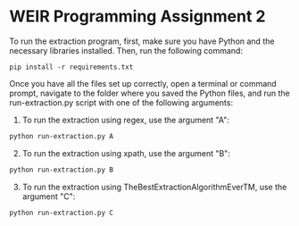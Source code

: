 # WEIR Programming Assignment 2

To run the extraction program, first, make sure you have Python and the necessary libraries installed.
Then, run the following command:

```
pip install -r requirements.txt
```
Once you have all the files set up correctly, open a terminal or command prompt, navigate to the folder where you saved the Python files, and run the run-extraction.py script with one of the following arguments:

1. To run the extraction using regex, use the argument "A":
```bash
python run-extraction.py A
```
2. To run the extraction using xpath, use the argument "B":

```bash
python run-extraction.py B
```
3. To run the extraction using TheBestExtractionAlgorithmEverTM, use the argument "C":
```bash
python run-extraction.py C
```